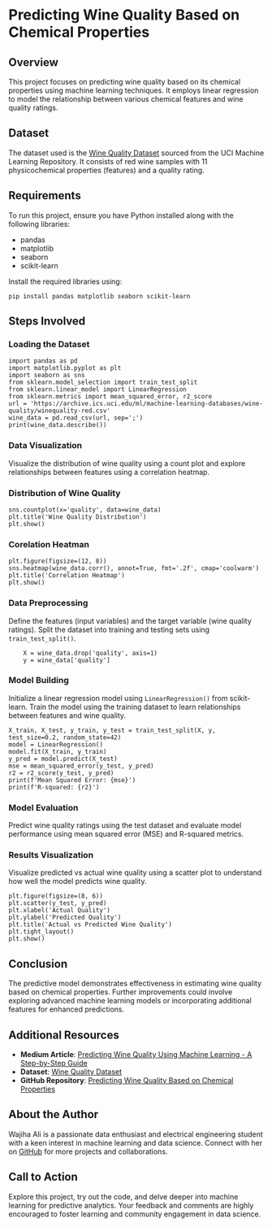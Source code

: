 # Predicting Wine Quality Based on Chemical Properties

## Overview
This project focuses on predicting wine quality based on its chemical properties using machine learning techniques. It employs linear regression to model the relationship between various chemical features and wine quality ratings.

## Dataset
The dataset used is the [Wine Quality Dataset](https://archive.ics.uci.edu/ml/machine-learning-databases/wine-quality/winequality-red.csv) sourced from the UCI Machine Learning Repository. It consists of red wine samples with 11 physicochemical properties (features) and a quality rating.

## Requirements
To run this project, ensure you have Python installed along with the following libraries:
- pandas
- matplotlib
- seaborn
- scikit-learn

Install the required libraries using:

    pip install pandas matplotlib seaborn scikit-learn


## Steps Involved
### Loading the Dataset
    import pandas as pd
    import matplotlib.pyplot as plt
    import seaborn as sns
    from sklearn.model_selection import train_test_split
    from sklearn.linear_model import LinearRegression
    from sklearn.metrics import mean_squared_error, r2_score
    url = 'https://archive.ics.uci.edu/ml/machine-learning-databases/wine-quality/winequality-red.csv'
    wine_data = pd.read_csv(url, sep=';')
    print(wine_data.describe())

### Data Visualization
Visualize the distribution of wine quality using a count plot and explore relationships between features using a correlation heatmap.

### Distribution of Wine Quality

    sns.countplot(x='quality', data=wine_data)
    plt.title('Wine Quality Distribution')
    plt.show()

### Corelation Heatman

    plt.figure(figsize=(12, 8))
    sns.heatmap(wine_data.corr(), annot=True, fmt='.2f', cmap='coolwarm')
    plt.title('Correlation Heatmap')    
    plt.show()

### Data Preprocessing
Define the features (input variables) and the target variable (wine quality ratings). Split the dataset into training and testing sets using `train_test_split()`.
    
        X = wine_data.drop('quality', axis=1)
        y = wine_data['quality']
  
    
### Model Building
Initialize a linear regression model using `LinearRegression()` from scikit-learn. Train the model using the training dataset to learn relationships between features and wine quality.
    

    X_train, X_test, y_train, y_test = train_test_split(X, y, test_size=0.2, random_state=42)
    model = LinearRegression()
    model.fit(X_train, y_train)
    y_pred = model.predict(X_test)
    mse = mean_squared_error(y_test, y_pred)
    r2 = r2_score(y_test, y_pred)
    print(f'Mean Squared Error: {mse}')
    print(f'R-squared: {r2}')


### Model Evaluation
Predict wine quality ratings using the test dataset and evaluate model performance using mean squared error (MSE) and R-squared metrics.

### Results Visualization
Visualize predicted vs actual wine quality using a scatter plot to understand how well the model predicts wine quality.
    
    plt.figure(figsize=(8, 6))
    plt.scatter(y_test, y_pred)
    plt.xlabel('Actual Quality')
    plt.ylabel('Predicted Quality')
    plt.title('Actual vs Predicted Wine Quality')
    plt.tight_layout()
    plt.show()


## Conclusion
The predictive model demonstrates effectiveness in estimating wine quality based on chemical properties. Further improvements could involve exploring advanced machine learning models or incorporating additional features for enhanced predictions.

## Additional Resources

- **Medium Article**: [Predicting Wine Quality Using Machine Learning - A Step-by-Step Guide](https://medium.com/@neurocybex/predicting-wine-quality-using-machine-learning-a-step-by-step-guide-aca994bbc128)
- **Dataset**: [Wine Quality Dataset](https://archive.ics.uci.edu/ml/machine-learning-databases/wine-quality/winequality-red.csv)
- **GitHub Repository**: [Predicting Wine Quality Based on Chemical Properties](https://github.com/WAJIHAALI1070/100DaysofBytewise/tree/main/Project%20WajihaAli-Week04)

## About the Author
Wajiha Ali is a passionate data enthusiast and electrical engineering student with a keen interest in machine learning and data science. Connect with her on [GitHub](https://github.com/WAJIHAALI1070) for more projects and collaborations.


## Call to Action
Explore this project, try out the code, and delve deeper into machine learning for predictive analytics. Your feedback and comments are highly encouraged to foster learning and community engagement in data science.


